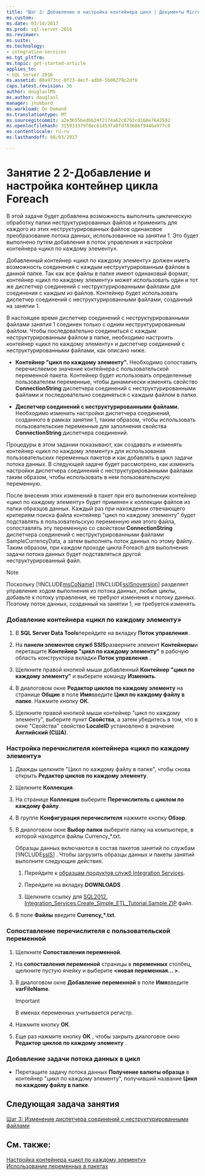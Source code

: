 ```yaml
---
title: "Шаг 2: Добавление и настройка контейнера цикл | Документы Microsoft"
ms.custom: 
ms.date: 03/14/2017
ms.prod: sql-server-2016
ms.reviewer: 
ms.suite: 
ms.technology:
- integration-services
ms.tgt_pltfrm: 
ms.topic: get-started-article
applies_to:
- SQL Server 2016
ms.assetid: 88a973cc-0f23-4ecf-adb6-5b06279c2df6
caps.latest.revision: 36
author: douglaslMS
ms.author: douglasl
manager: jhubbard
ms.workload: On Demand
ms.translationtype: MT
ms.sourcegitcommit: a2e3655bedbb24f2174a62c8792cd168e7642592
ms.openlocfilehash: 315933379f0ec61453fa0fd783686f9446a977c0
ms.contentlocale: ru-ru
ms.lasthandoff: 08/03/2017

---
```

# <a name="lesson-2-2---adding-and-configuring-the-foreach-loop-container"></a>Занятие 2 2-Добавление и настройка контейнер цикла Foreach
В этой задаче будет добавлена возможность выполнить циклическую обработку папки неструктурированных файлов и применить для каждого из этих неструктурированных файлов одинаковое преобразование потока данных, использованное на занятии 1. Это будет выполнено путем добавления в поток управления и настройки контейнера «цикл по каждому элементу».  
  
Добавленный контейнер «цикл по каждому элементу» должен иметь возможность соединения с каждым неструктурированным файлом в данной папке. Так как все файлы в папке имеют одинаковый формат, контейнер «цикл по каждому элементу» может использовать один и тот же диспетчер соединений с неструктурированными файлами для соединения с каждым из файлов. Контейнер будет использовать диспетчер соединений с неструктурированными файлами, созданный на занятии 1.  
  
В настоящее время диспетчер соединений с неструктурированными файлами занятия 1 соединен только с одним неструктурированным файлом. Чтобы последовательно соединиться с каждым неструктурированным файлом в папке, необходимо настроить контейнер «цикл по каждому элементу» и диспетчер соединений с неструктурированными файлами, как описано ниже.  
  
-   **Контейнер "цикл по каждому элементу".** Необходимо сопоставить перечисляемое значение контейнера с пользовательской переменной пакета. Контейнер будет использовать определенные пользователем переменные, чтобы динамически изменять свойство **ConnectionString** диспетчера соединений с неструктурированными файлами и последовательно соединяться с каждым файлом в папке.  
  
-   **Диспетчер соединений с неструктурированными файлами.** Необходимо изменить настройки диспетчера соединений, созданного в рамках занятия 1, таким образом, чтобы использовать пользовательские переменные для заполнения свойства **ConnectionString** диспетчера соединений.  
  
Процедуры в этом задании показывают, как создавать и изменять контейнер «цикл по каждому элементу» для использования пользовательских переменных пакетов и как добавлять в цикл задачи потока данных. В следующей задаче будет рассмотрено, как изменить настройки диспетчера соединений с неструктурированными файлами таким образом, чтобы использовать в нем пользовательскую переменную.  
  
После внесения этих изменений в пакет при его выполнении контейнер «цикл по каждому элементу» будет применен к коллекции файлов из папки образцов данных. Каждый раз при нахождении отвечающего критериям поиска файла контейнер "цикл по каждому элементу" будет подставлять в пользовательскую переменную имя этого файла, сопоставлять эту переменную со свойством **ConnectionString** диспетчера соединений с неструктурированными файлами SampleCurrencyData, а затем выполнять поток данных по этому файлу. Таким образом, при каждом проходе цикла Foreach для выполнения задачи потока данных будет подставляться другой неструктурированный файл.  
  
> [!NOTE]  
> Поскольку [!INCLUDE[msCoName](../includes/msconame-md.md)] [!INCLUDE[ssISnoversion](../includes/ssisnoversion-md.md)] разделяет управление ходом выполнения из потока данных, любые циклы, добавьте к потоку управления, не требуют изменения к потоку данных. Поэтому поток данных, созданный на занятии 1, не требуется изменять.  
  
### <a name="to-add-a-foreach-loop-container"></a>Добавление контейнера «цикл по каждому элементу»  
  
1.  В **SQL Server Data Tools**перейдите на вкладку **Поток управления** .  
  
2.  На **панели элементов служб SSIS**разверните элемент **Контейнеры**и перетащите **Контейнер "цикл по каждому элементу"** в рабочую область конструктора вкладки **Поток управления** .  
  
3.  Щелкните правой кнопкой мыши добавленный **Контейнер "цикл по каждому элементу"** и выберите команду **Изменить**.  
  
4.  В диалоговом окне **Редактор циклов по каждому элементу** на странице **Общие** в поле **Имя**введите **Цикл по каждому файлу в папке**. Нажмите кнопку **ОК**.  
  
5.  Щелкните правой кнопкой мыши контейнер "цикл по каждому элементу", выберите пункт **Свойства**, а затем убедитесь в том, что в окне "Свойства" свойство **LocaleID** установлено в значение **Английский (США)**.  
  
### <a name="to-configure-the-enumerator-for-the-foreach-loop-container"></a>Настройка перечислителя контейнера «цикл по каждому элементу»  
  
1.  Дважды щелкните "Цикл по каждому файлу в папке", чтобы снова открыть **Редактор циклов по каждому элементу**.  
  
2.  Щелкните **Коллекция**.  
  
3.  На странице **Коллекция** выберите **Перечислитель с циклом по каждому файлу**.  
  
4.  В группе **Конфигурация перечислителя** нажмите кнопку **Обзор**.  
  
5.  В диалоговом окне **Выбор папки** выберите папку на компьютере, в которой находятся файлы Currency_*.txt.  
  
    Образцы данных включаются в состав пакетов занятий по службам [!INCLUDE[ssIS](../includes/ssis-md.md)] . Чтобы загрузить образцы данных и пакеты занятий выполните следующие действия.  
  
    1.  Перейдите к [образцам продуктов служб Integration Services](http://go.microsoft.com/fwlink/?LinkId=275027). 
  
    2.  Перейдите на вкладку **DOWNLOADS** .  
  
    3.  Щелкните ссылку для [SQL2012. Integration_Services.Create_Simple_ETL_Tutorial.Sample.ZIP](http://msftisprodsamples.codeplex.com/downloads/get/596031) файл.  
  
6.  В поле **Файлы** введите **Currency_\*.txt**.  
  
### <a name="to-map-the-enumerator-to-a-user-defined-variable"></a>Сопоставление перечислителя с пользовательской переменной  
  
1.  Щелкните **Сопоставления переменной**.  
  
2.  На **сопоставления переменной** страницы в **переменных** столбец, щелкните пустую ячейку и выберите  **\<новая переменная... >**.  
  
3.  В диалоговом окне **Добавление переменной** в поле **Имя**введите **varFileName**.  
  
    > [!IMPORTANT]  
    > В именах переменных учитывается регистр.  
  
4.  Нажмите кнопку **ОК**.  
  
5.  Еще раз нажмите кнопку **ОК** , чтобы закрыть диалоговое окно **Редактор циклов по каждому элементу** .  
  
### <a name="to-add-the-data-flow-task-to-the-loop"></a>Добавление задачи потока данных в цикл  
  
-   Перетащите задачу потока данных **Получение валюты образца** в контейнер "цикл по каждому элементу", получивший название **Цикл по каждому файлу в папке**.  
  
## <a name="next-lesson-task"></a>Следующая задача занятия  
[Шаг 3: Изменение диспетчера соединений с неструктурированными файлами](../integration-services/lesson-2-3-modifying-the-flat-file-connection-manager.md)  
  
## <a name="see-also"></a>См. также:  
[Настройка контейнера «цикл по каждому элементу»](http://msdn.microsoft.com/library/519c6f96-5e1f-47d2-b96a-d49946948c25)  
[Использование переменных в пакетах](http://msdn.microsoft.com/library/7742e92d-46c5-4cc4-b9a3-45b688ddb787)  
  
  
  

